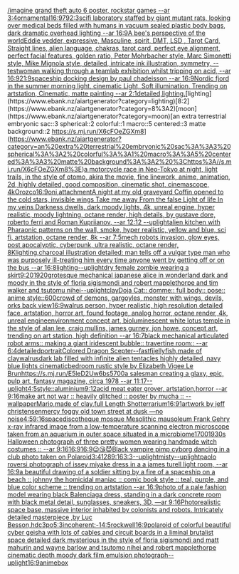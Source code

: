 [/imagine grand theft auto 6 poster, rockstar games  --ar 3:4](https://www.ebank.nz/aiartgenerator?category=/imagine%20grand%20theft%20auto%206%20poster%2C%20rockstar%20games%20%20--ar%203%3A4)[ornamental](https://www.ebank.nz/aiartgenerator?category=ornamental)[16:9](https://www.ebank.nz/aiartgenerator?category=16%3A9)[79](https://www.ebank.nz/aiartgenerator?category=79)[2:3](https://www.ebank.nz/aiartgenerator?category=2%3A3)[scifi laboratory staffed by giant mutant rats, looking over medical beds filled with humans in vacuum sealed plastic body bags, dark dramatic overhead lighting --ar 16:9](https://www.ebank.nz/aiartgenerator?category=scifi%20laboratory%20staffed%20by%20giant%20mutant%20rats%2C%20looking%20over%20medical%20beds%20filled%20with%20humans%20in%20vacuum%20sealed%20plastic%20body%20bags%2C%20dark%20dramatic%20overhead%20lighting%20--ar%2016%3A9)[A bee's perspective of the world](https://www.ebank.nz/aiartgenerator?category=A%20bee%27s%20perspective%20of%20the%20world)[Eddie vedder, expressive, Masculine, spirit, DMT, LSD , Tarot Card, Straight lines, alien language, chakras, tarot card, perfect eye alignment, perfect facial features, golden ratio, Peter Mohrbacher style, Marc Simonetti style, Mike Mignola style, detailed, intricate ink illustration, symmetry, --test](https://www.ebank.nz/aiartgenerator?category=Eddie%20vedder%2C%20expressive%2C%20Masculine%2C%20spirit%2C%20DMT%2C%20LSD%20%2C%20Tarot%20Card%2C%20Straight%20lines%2C%20alien%20language%2C%20chakras%2C%20tarot%20card%2C%20perfect%20eye%20alignment%2C%20perfect%20facial%20features%2C%20golden%20ratio%2C%20Peter%20Mohrbacher%20style%2C%20Marc%20Simonetti%20style%2C%20Mike%20Mignola%20style%2C%20detailed%2C%20intricate%20ink%20illustration%2C%20symmetry%2C%20--test)[woman walking through a teamlab exhibition whilst tripping on acid, --ar 16:9](https://www.ebank.nz/aiartgenerator?category=woman%20walking%20through%20a%20teamlab%20exhibition%20whilst%20tripping%20on%20acid%2C%20--ar%2016%3A9)[21:9](https://www.ebank.nz/aiartgenerator?category=21%3A9)[spaceship docking design by paul chadeisson --ar 16:9](https://www.ebank.nz/aiartgenerator?category=spaceship%20docking%20design%20by%20paul%20chadeisson%20--ar%2016%3A9)[Nordic fjord in the summer morning light, cinematic Light, Soft illumination, Trending on artstation, Cinematic, matte painting --ar 2:1](https://www.ebank.nz/aiartgenerator?category=Nordic%20fjord%20in%20the%20summer%20morning%20light%2C%20cinematic%20Light%2C%20Soft%20illumination%2C%20Trending%20on%20artstation%2C%20Cinematic%2C%20matte%20painting%20--ar%202%3A1)[detailed,](https://www.ebank.nz/aiartgenerator?category=detailed%2C)[lighting.](https://www.ebank.nz/aiartgenerator?category=lighting.)[lighting](https://www.ebank.nz/aiartgenerator?category=lighting)[8:2](https://www.ebank.nz/aiartgenerator?category=8%3A2)[moon](https://www.ebank.nz/aiartgenerator?category=moon)[an extra terrestrial embryonic sac::3 spherical::2 colorful::1 macro::5 centered::3 matte background::2 <https://s.mj.run/X6cFOeZGXm8>](https://www.ebank.nz/aiartgenerator?category=an%20extra%20terrestrial%20embryonic%20sac%3A%3A3%20spherical%3A%3A2%20colorful%3A%3A1%20macro%3A%3A5%20centered%3A%3A3%20matte%20background%3A%3A2%20%3Chttps%3A//s.mj.run/X6cFOeZGXm8%3E)[a motorcycle race in Neo-Tokyo at night, light trails, in the style of otomo, akira the movie, fine linework, anime, animation, 2d, highly detailed, good composition, cinematic shot, cinemascope, 4k](https://www.ebank.nz/aiartgenerator?category=a%20motorcycle%20race%20in%20Neo-Tokyo%20at%20night%2C%20light%20trails%2C%20in%20the%20style%20of%20otomo%2C%20akira%20the%20movie%2C%20fine%20linework%2C%20anime%2C%20animation%2C%202d%2C%20highly%20detailed%2C%20good%20composition%2C%20cinematic%20shot%2C%20cinemascope%2C%204k)[Orozco](https://www.ebank.nz/aiartgenerator?category=Orozco)[16:9](https://www.ebank.nz/aiartgenerator?category=16%3A9)[oni,attachment](https://www.ebank.nz/aiartgenerator?category=oni%2Cattachment)[A night at my old graveyard Coffin opened  to the cold stars, invisible wings Take me away From the false  Light of life In my veins Darkness dwells, dark moody lights, 4k, unreal engine, hyper realistic, moody lightning, octane render, high details, by gustave dore, roberto ferri and Roman Kupriianov, --ar 12:12 --uplight](https://www.ebank.nz/aiartgenerator?category=A%20night%20at%20my%20old%20graveyard%20Coffin%20opened%20%20to%20the%20cold%20stars%2C%20invisible%20wings%20Take%20me%20away%20From%20the%20false%20%20Light%20of%20life%20In%20my%20veins%20Darkness%20dwells%2C%20dark%20moody%20lights%2C%204k%2C%20unreal%20engine%2C%20hyper%20realistic%2C%20moody%20lightning%2C%20octane%20render%2C%20high%20details%2C%20by%20gustave%20dore%2C%20roberto%20ferri%20and%20Roman%20Kupriianov%2C%20--ar%2012%3A12%20--uplight)[alien kitchen with Pharaonic patterns on the wall, smoke, hyper realistic, yellow and blue, sci fi, artstation, octane render, 8k --ar 7:5](https://www.ebank.nz/aiartgenerator?category=alien%20kitchen%20with%20Pharaonic%20patterns%20on%20the%20wall%2C%20smoke%2C%20hyper%20realistic%2C%20yellow%20and%20blue%2C%20sci%20fi%2C%20artstation%2C%20octane%20render%2C%208k%20--ar%207%3A5)[mech robots invasion, glow eyes, post apocalyptic, cyberpunk, ultra realistic, octane render, 8K](https://www.ebank.nz/aiartgenerator?category=mech%20robots%20invasion%2C%20glow%20eyes%2C%20post%20apocalyptic%2C%20cyberpunk%2C%20ultra%20realistic%2C%20octane%20render%2C%208K)[lighting,](https://www.ebank.nz/aiartgenerator?category=lighting%2C)[charcoal illustration detailed: man tells off a vulgar type man who was purposely ill-treating him every time anyone went by getting off or on the bus --ar 16:8](https://www.ebank.nz/aiartgenerator?category=charcoal%20illustration%20detailed%3A%20man%20tells%20off%20a%20vulgar%20type%20man%20who%20was%20purposely%20ill-treating%20him%20every%20time%20anyone%20went%20by%20getting%20off%20or%20on%20the%20bus%20--ar%2016%3A8)[lighting](https://www.ebank.nz/aiartgenerator?category=lighting)[--uplight](https://www.ebank.nz/aiartgenerator?category=--uplight)[dry female zombie wearing a skirt](https://www.ebank.nz/aiartgenerator?category=dry%20female%20zombie%20wearing%20a%20skirt)[9:20](https://www.ebank.nz/aiartgenerator?category=9%3A20)[1920](https://www.ebank.nz/aiartgenerator?category=1920)[grotesque mechanical japanese alice in wonderland dark and moody in the style of floria sigismondi and robert mapplethorpe and tim walker and tsutomu nihei](https://www.ebank.nz/aiartgenerator?category=grotesque%20mechanical%20japanese%20alice%20in%20wonderland%20dark%20and%20moody%20in%20the%20style%20of%20floria%20sigismondi%20and%20robert%20mapplethorpe%20and%20tim%20walker%20and%20tsutomu%20nihei)[--uplight](https://www.ebank.nz/aiartgenerator?category=--uplight)[clay](https://www.ebank.nz/aiartgenerator?category=clay)[Doja Cat:: domme:: full body:: pose:: anime style::](https://www.ebank.nz/aiartgenerator?category=Doja%20Cat%3A%3A%20domme%3A%3A%20full%20body%3A%3A%20pose%3A%3A%20anime%20style%3A%3A)[600](https://www.ebank.nz/aiartgenerator?category=600)[crowd of demons, gargoyles, monster with wings, devils, orks back view](https://www.ebank.nz/aiartgenerator?category=crowd%20of%20demons%2C%20gargoyles%2C%20monster%20with%20wings%2C%20devils%2C%20orks%20back%20view)[16:9](https://www.ebank.nz/aiartgenerator?category=16%3A9)[walrus person, hyper realistic, high resolution detailed face, artstation, horror art, found footage, analog horror, octane render, 4k, unreal engine](https://www.ebank.nz/aiartgenerator?category=walrus%20person%2C%20hyper%20realistic%2C%20high%20resolution%20detailed%20face%2C%20artstation%2C%20horror%20art%2C%20found%20footage%2C%20analog%20horror%2C%20octane%20render%2C%204k%2C%20unreal%20engine)[environment concept art, bioluminescent white lotus temple in the style of alan lee, craig mullins, james gurney, jon howe,  concept art, trending on art station, high definition --ar 16:7](https://www.ebank.nz/aiartgenerator?category=environment%20concept%20art%2C%20bioluminescent%20white%20lotus%20temple%20in%20the%20style%20of%20alan%20lee%2C%20craig%20mullins%2C%20james%20gurney%2C%20jon%20howe%2C%20%20concept%20art%2C%20trending%20on%20art%20station%2C%20high%20definition%20--ar%2016%3A7)[black mechanical articulated robot arms:: making a giant iridescent bubble:: travertine room::  --ar 6:4](https://www.ebank.nz/aiartgenerator?category=black%20mechanical%20articulated%20robot%20arms%3A%3A%20making%20a%20giant%20iridescent%20bubble%3A%3A%20travertine%20room%3A%3A%20%20--ar%206%3A4)[](https://www.ebank.nz/aiartgenerator?category=)[detailed](https://www.ebank.nz/aiartgenerator?category=detailed)[portrait](https://www.ebank.nz/aiartgenerator?category=portrait)[Colored Dragon Scepter](https://www.ebank.nz/aiartgenerator?category=Colored%20Dragon%20Scepter)[--fast](https://www.ebank.nz/aiartgenerator?category=--fast)[fi](https://www.ebank.nz/aiartgenerator?category=fi)[jellyfish,made of clay](https://www.ebank.nz/aiartgenerator?category=jellyfish%2Cmade%20of%20clay)[walrus](https://www.ebank.nz/aiartgenerator?category=walrus)[dark lab filled with infinite alien tentacles highly detailed, navy blue lights cinematic](https://www.ebank.nz/aiartgenerator?category=dark%20lab%20filled%20with%20infinite%20alien%20tentacles%20highly%20detailed%2C%20navy%20blue%20lights%20cinematic)[bedroom rustic style by Elizabeth Vigee Le Brun](https://www.ebank.nz/aiartgenerator?category=bedroom%20rustic%20style%20by%20Elizabeth%20Vigee%20Le%20Brun)[<https://s.mj.run/E5leD2Uw6bs>](https://www.ebank.nz/aiartgenerator?category=%3Chttps%3A//s.mj.run/E5leD2Uw6bs%3E)[5700](https://www.ebank.nz/aiartgenerator?category=5700)[a salesman creating a glaxy, epic, pulp art, fantasy magazine, circa 1978 --ar 11:17](https://www.ebank.nz/aiartgenerator?category=a%20salesman%20creating%20a%20glaxy%2C%20epic%2C%20pulp%20art%2C%20fantasy%20magazine%2C%20circa%201978%20--ar%2011%3A17)[--uplight](https://www.ebank.nz/aiartgenerator?category=--uplight)[4:5](https://www.ebank.nz/aiartgenerator?category=4%3A5)[style::](https://www.ebank.nz/aiartgenerator?category=style%3A%3A)[aluminium](https://www.ebank.nz/aiartgenerator?category=aluminium)[9:12](https://www.ebank.nz/aiartgenerator?category=9%3A12)[acid meat eater grover, artstation,horror --ar 9:16](https://www.ebank.nz/aiartgenerator?category=acid%20meat%20eater%20grover%2C%20artstation%2Chorror%20--ar%209%3A16)[make art not war :: heavily glitched :: poster by mucha :: --wallpaper](https://www.ebank.nz/aiartgenerator?category=make%20art%20not%20war%20%3A%3A%20heavily%20glitched%20%3A%3A%20poster%20by%20mucha%20%3A%3A%20--wallpaper)[Mario,made of clay,full Length Shot](https://www.ebank.nz/aiartgenerator?category=Mario%2Cmade%20of%20clay%2Cfull%20Length%20Shot)[terrarium](https://www.ebank.nz/aiartgenerator?category=terrarium)[16:9](https://www.ebank.nz/aiartgenerator?category=16%3A9)[1](https://www.ebank.nz/aiartgenerator?category=1)[artwork by jeff christensen](https://www.ebank.nz/aiartgenerator?category=artwork%20by%20jeff%20christensen)[mercy foggy old town street at dusk  —no noise](https://www.ebank.nz/aiartgenerator?category=mercy%20foggy%20old%20town%20street%20at%20dusk%20%20%E2%80%94no%20noise)[4:5](https://www.ebank.nz/aiartgenerator?category=4%3A5)[9:16](https://www.ebank.nz/aiartgenerator?category=9%3A16)[space](https://www.ebank.nz/aiartgenerator?category=space)[discotheque mosque Mesolithic mausoleum Frank Gehry x-ray infrared image from a low-temperature scanning electron microscope taken from an aquarium in outer space situated in a microbiome](https://www.ebank.nz/aiartgenerator?category=discotheque%20mosque%20Mesolithic%20mausoleum%20Frank%20Gehry%20x-ray%20infrared%20image%20from%20a%20low-temperature%20scanning%20electron%20microscope%20taken%20from%20an%20aquarium%20in%20outer%20space%20situated%20in%20a%20microbiome)[1700](https://www.ebank.nz/aiartgenerator?category=1700)[1930s Halloween photograph of three pretty women wearing handmade witch costumes :: --ar 9:16](https://www.ebank.nz/aiartgenerator?category=1930s%20Halloween%20photograph%20of%20three%20pretty%20women%20wearing%20handmade%20witch%20costumes%20%3A%3A%20--ar%209%3A16)[16:9](https://www.ebank.nz/aiartgenerator?category=16%3A9)[16:9](https://www.ebank.nz/aiartgenerator?category=16%3A9)[😉😘😈](https://www.ebank.nz/aiartgenerator?category=%F0%9F%98%89%F0%9F%98%98%F0%9F%98%88)[Black vampire pimp cyborg dancing in a club photo taken on Polaroid](https://www.ebank.nz/aiartgenerator?category=Black%20vampire%20pimp%20cyborg%20dancing%20in%20a%20club%20photo%20taken%20on%20Polaroid)[3:4](https://www.ebank.nz/aiartgenerator?category=3%3A4)[128](https://www.ebank.nz/aiartgenerator?category=128)[9:16](https://www.ebank.nz/aiartgenerator?category=9%3A16)[3:3](https://www.ebank.nz/aiartgenerator?category=3%3A3)[--uplight](https://www.ebank.nz/aiartgenerator?category=--uplight)[misty](https://www.ebank.nz/aiartgenerator?category=misty)[--uplight](https://www.ebank.nz/aiartgenerator?category=--uplight)[paolo roversi photograph of issey miyake dress in a a james turell light room, --ar 16:9](https://www.ebank.nz/aiartgenerator?category=paolo%20roversi%20photograph%20of%20issey%20miyake%20dress%20in%20a%20a%20james%20turell%20light%20room%2C%20--ar%2016%3A9)[a beautiful drawing of a soldier sitting by a fire of a spaceship on a beach :: johnny the homicidal maniac :: comic book style :: teal, purple, and blue color scheme :: trending on artstation --ar 16:9](https://www.ebank.nz/aiartgenerator?category=a%20beautiful%20drawing%20of%20a%20soldier%20sitting%20by%20a%20fire%20of%20a%20spaceship%20on%20a%20beach%20%3A%3A%20johnny%20the%20homicidal%20maniac%20%3A%3A%20comic%20book%20style%20%3A%3A%20teal%2C%20purple%2C%20and%20blue%20color%20scheme%20%3A%3A%20trending%20on%20artstation%20--ar%2016%3A9)[photo of a pale fashion model wearing black Balenciaga dress, standing in a dark concrete room with black metal detail, sunglasses, sneakers, 3D, —ar 9:16](https://www.ebank.nz/aiartgenerator?category=photo%20of%20a%20pale%20fashion%20model%20wearing%20black%20Balenciaga%20dress%2C%20standing%20in%20a%20dark%20concrete%20room%20with%20black%20metal%20detail%2C%20sunglasses%2C%20sneakers%2C%203D%2C%20%E2%80%94ar%209%3A16)[Photorealistic space base, massive interior inhabited by colonists and robots. Intricately detailed masterpiece ,by Luc Besson,hd](https://www.ebank.nz/aiartgenerator?category=Photorealistic%20space%20base%2C%20massive%20interior%20inhabited%20by%20colonists%20and%20robots.%20Intricately%20detailed%20masterpiece%20%2Cby%20Luc%20Besson%2Chd)[c3po](https://www.ebank.nz/aiartgenerator?category=c3po)[5:3](https://www.ebank.nz/aiartgenerator?category=5%3A3)[incoherent:-1](https://www.ebank.nz/aiartgenerator?category=incoherent%3A-1)[4:5](https://www.ebank.nz/aiartgenerator?category=4%3A5)[rockwell](https://www.ebank.nz/aiartgenerator?category=rockwell)[16:9](https://www.ebank.nz/aiartgenerator?category=16%3A9)[polaroid of colorful beautiful cyber geisha with lots of cables and circuit boards in a liminal brutalist space detailed dark mysterious in the style of floria sigismondi and matt mahurin and wayne barlow and tsutomo nihei and robert mapplethorpe cinematic depth moody dark film emulsion photograph](https://www.ebank.nz/aiartgenerator?category=polaroid%20of%20colorful%20beautiful%20cyber%20geisha%20with%20lots%20of%20cables%20and%20circuit%20boards%20in%20a%20liminal%20brutalist%20space%20detailed%20dark%20mysterious%20in%20the%20style%20of%20floria%20sigismondi%20and%20matt%20mahurin%20and%20wayne%20barlow%20and%20tsutomo%20nihei%20and%20robert%20mapplethorpe%20cinematic%20depth%20moody%20dark%20film%20emulsion%20photograph)[--uplight](https://www.ebank.nz/aiartgenerator?category=--uplight)[16:9](https://www.ebank.nz/aiartgenerator?category=16%3A9)[anime](https://www.ebank.nz/aiartgenerator?category=anime)[box](https://www.ebank.nz/aiartgenerator?category=box)